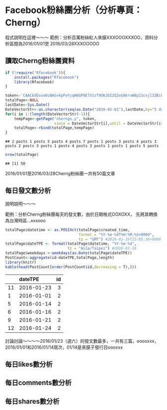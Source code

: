 Facebook粉絲團分析（分析專頁：Cherng）
================

程式説明在這裡～～～ 範例：分析百萬粉絲紅人來膜XXXOOOXXXOO，資料分析區間為2016/01/01至 2016/03/28XXXOOOOO

讀取Cherng粉絲團資料
--------------------

``` r
if (!require('Rfacebook')){
    install.packages("Rfacebook")
    library(Rfacebook)
}
```

``` r
token<-'CAACEdEose0cBAGxkpPvhjqW0GP9E7StzT9OKJbI2Q2xG06rvW8p11cxjl3ZBihtWYxgMexf0lRME37INEp6PhzWy1lu4gnuQ0a0POOh74ihdADyVuG3cpk0niGgeSH8z9XB7Ms6KGGZC8kRWY1SWaIvEcXG3Ee85on5bdZAW9ZCNO71ZAZBO20P7B1WLpBsCn3KqG5Smt3tDMtNpGrx8tP'
totalPage<-NULL
lastDate<-Sys.Date()
DateVectorStr<-as.character(seq(as.Date("2016-01-01"),lastDate,by="5 days"))
for(i in 1:(length(DateVectorStr)-1)){
    tempPage<-getPage("cherngs.y", token,
                      since = DateVectorStr[i],until = DateVectorStr[i+1])
    totalPage<-rbind(totalPage,tempPage)
}
```

    ## 2 posts 1 posts 5 posts 4 posts 7 posts 1 posts 3 posts 4 posts 3 posts 2 posts 3 posts 1 posts 4 posts 3 posts 1 posts 1 posts 5 posts

``` r
nrow(totalPage)
```

    ## [1] 50

2016/01/01至2016/03/28Cherng粉絲團一共有50篇文章

每日發文數分析
--------------

說明說明～～～

範例：分析Cherng粉絲團每天的發文數，由於日期格式OOXOXX， 先將其轉換為台灣時區...xxxooo

``` r
totalPage$datetime <- as.POSIXct(totalPage$created_time, 
                                 format = "%Y-%m-%dT%H:%M:%S+0000", 
                                 tz = "GMT") #2016-01-16T15:05:36+0000
totalPage$dateTPE <- format(totalPage$datetime, "%Y-%m-%d", 
                            tz = "Asia/Taipei") #2016-01-16
totalPage$weekdays <-weekdays(as.Date(totalPage$dateTPE))
PostCount<-aggregate(id~dateTPE,totalPage,length)
library(knitr)
kable(head(PostCount[order(PostCount$id,decreasing = T),]))
```

|     | dateTPE    |   id|
|-----|:-----------|----:|
| 11  | 2016-01-23 |    3|
| 1   | 2016-01-01 |    2|
| 5   | 2016-01-14 |    2|
| 6   | 2016-01-16 |    2|
| 9   | 2016-01-21 |    2|
| 12  | 2016-01-24 |    2|

討論討論～～～～2016/01/23（週六）的發文數最多，一共有三篇，ooooxxx， 2016/01/01和2016/01/14居次，01/14是來膜子發行日oooxxx

每日likes數分析
---------------

每日comments數分析
------------------

每日shares數分析
----------------
